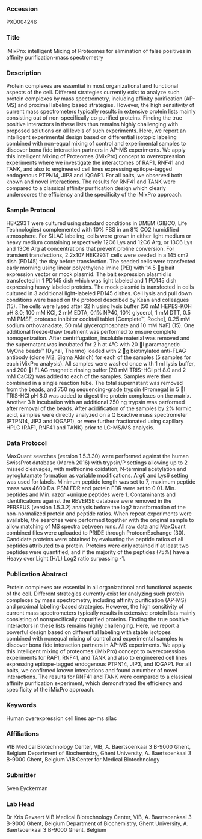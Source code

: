 ### Accession
PXD004246

### Title
iMixPro: intelligent Mixing of Proteomes for elimination of false positives in affinity purification-mass spectrometry

### Description
Protein complexes are essential in most organizational and functional aspects of the cell. Different strategies currently exist to analyze such protein complexes by mass spectrometry, including affinity purification (AP-MS) and proximal labeling based strategies. However, the high sensitivity of current mass spectrometers typically results in extensive protein lists mainly consisting out of non-specifically co-purified proteins. Finding the true positive interactors in these lists thus remains highly challenging with proposed solutions on all levels of such experiments. Here, we report an intelligent experimental design based on differential isotopic labeling combined with non-equal mixing of control and experimental samples to discover bona fide interaction partners in AP-MS experiments. We apply this intelligent Mixing of Proteomes (iMixPro) concept to overexpression experiments where we investigate the interactomes of RAF1, RNF41 and TANK, and also to engineered cell lines expressing epitope-tagged endogenous PTPN14, JIP3 and IQGAP1.  For all baits, we observed both known and novel interactions. The results for RNF41 and TANK were compared to a classical affinity purification design which clearly underscores the efficiency and the specificity of the iMixPro approach.

### Sample Protocol
HEK293T were cultured using standard conditions in DMEM (GIBCO, Life Technologies) complemented with 10% FBS in an 8% CO2 humidified atmosphere. For SILAC labeling, cells were grown in either light medium or heavy medium containing respectively 12C6 Lys and 12C6 Arg, or 13C6 Lys and 13C6 Arg at concentrations that prevent proline conversion. For transient transfections, 2.2x107 HEK293T cells were seeded in a 145 cm2 dish (PD145) the day before transfection. The seeded cells were transfected early morning using linear polyethylene imine (PEI) with 14.5 g bait expression vector or mock plasmid. The bait expression plasmid is transfected in 1 PD145 dish which was light labeled and 1 PD145 dish expressing heavy labeled proteins. The mock plasmid is transfected in cells cultured in 3 additional light-labeled PD145 dishes. Cell lysis and pull down conditions were based on the protocol described by Kean and colleagues (15). The cells were lysed after 32 h using lysis buffer (50 mM HEPES-KOH pH 8.0; 100 mM KCl, 2 mM EDTA, 0.1% NP40, 10% glycerol, 1 mM DTT, 0.5 mM PMSF, protease inhibitor cocktail tablet [Complete™, Roche], 0.25 mM sodium orthovanadate, 50 mM glycerophosphate and 10 mM NaF) (15). One additional freeze-thaw treatment was performed to ensure complete homogenization. After centrifugation, insoluble material was removed and the supernatant was incubated for 2 h at 4°C with 20 l paramagnetic MyOne beads™ (Dynal, Thermo) loaded with 2 g biotinylated anti-FLAG antibody (clone M2, Sigma Aldrich) for each of the samples (5 samples for each iMixPro analysis). All samples were washed once with 1 ml lysis buffer, and 200 l FLAG magnetic rinsing buffer (20 mM TRIS-HCl pH 8.0 and 2 mM CaCl2) was added to each of the samples. Samples were then combined in a single reaction tube. The total supernatant was removed from the beads, and 750 ng sequencing-grade trypsin (Promega) in 5 l TRIS-HCl pH 8.0 was added to digest the protein complexes on the matrix. Another 3 h incubation with an additional 250 ng trypsin was performed after removal of the beads. After acidification of the samples by 2% formic acid, samples were directly analyzed on a Q Exactive mass spectrometer (PTPN14, JIP3 and IQGAP1), or were further fractionated using capillary HPLC (RAF1, RNF41 and TANK) prior to LC-MS/MS analysis.

### Data Protocol
MaxQuant searches (version 1.5.3.30) were performed against the human SwissProt database (March 2016) with trypsin/P settings allowing up to 2 missed cleavages, with methionine oxidation, N-terminal acetylation and pyroglutamate formation as variable modifications. Arg6 and Lys6 setting was used for labels. Minimum peptide length was set to 7, maximum peptide mass was 4600 Da. PSM FDR and protein FDR were set to 0.01. Min. peptides and Min. razor +unique peptides were 1. Contaminants and identifications against the REVERSE database were removed in the PERSEUS (version 1.5.3.2) analysis before the log2 transformation of the non-normalized protein and peptide ratios. When repeat experiments were available, the searches were performed together with the original sample to allow matching of MS spectra between runs. All raw data and MaxQuant combined files were uploaded to PRIDE through ProteomExchange (30). Candidate proteins were obtained by evaluating the peptide ratios of all peptides attributed to a protein. Proteins were only retained if at least two peptides were quantified, and if the majority of the peptides (75%) have a Heavy over Light (H/L) Log2 ratio surpassing -1.

### Publication Abstract
Protein complexes are essential in all organizational and functional aspects of the cell. Different strategies currently exist for analyzing such protein complexes by mass spectrometry, including affinity purification (AP-MS) and proximal labeling-based strategies. However, the high sensitivity of current mass spectrometers typically results in extensive protein lists mainly consisting of nonspecifically copurified proteins. Finding the true positive interactors in these lists remains highly challenging. Here, we report a powerful design based on differential labeling with stable isotopes combined with nonequal mixing of control and experimental samples to discover bona fide interaction partners in AP-MS experiments. We apply this intelligent mixing of proteomes (iMixPro) concept to overexpression experiments for RAF1, RNF41, and TANK and also to engineered cell lines expressing epitope-tagged endogenous PTPN14, JIP3, and IQGAP1. For all baits, we confirmed known interactions and found a number of novel interactions. The results for RNF41 and TANK were compared to a classical affinity purification experiment, which demonstrated the efficiency and specificity of the iMixPro approach.

### Keywords
Human overexpression cell lines ap-ms silac

### Affiliations
VIB Medical Biotechnology Center, VIB, A. Baertsoenkaai 3 B-9000 Ghent, Belgium Department of Biochemistry, Ghent University, A. Baertsoenkaai 3 B-9000 Ghent, Belgium
VIB Center for Medical Biotechnology

### Submitter
Sven Eyckerman

### Lab Head
Dr Kris Gevaert
VIB Medical Biotechnology Center, VIB, A. Baertsoenkaai 3 B-9000 Ghent, Belgium Department of Biochemistry, Ghent University, A. Baertsoenkaai 3 B-9000 Ghent, Belgium


